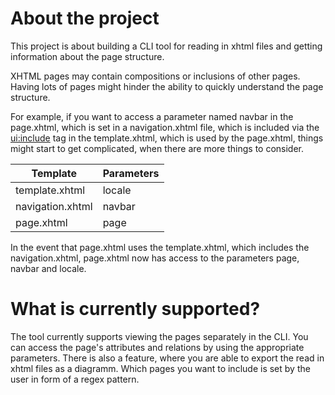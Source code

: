 # About the project

This project is about building a CLI tool for reading in xhtml files and
getting information about the page structure.

XHTML pages may contain compositions or inclusions of other pages. Having
lots of pages might hinder the ability to quickly understand the page structure. 

For example, if you want to access a parameter named navbar in the page.xhtml, which is set in a navigation.xhtml file,
which is included via the <ui:include> tag in the template.xhtml, which is used by the page.xhtml, things might start
to get complicated, when there are more things to consider.

|Template|Parameters|
|---|---|
|template.xhtml|locale|
|navigation.xhtml|navbar|
|page.xhtml|page|

In the event that page.xhtml uses the template.xhtml, which includes the navigation.xhtml, page.xhtml now has
access to the parameters page, navbar and locale.

# What is currently supported?

The tool currently supports viewing the pages separately in the CLI.
You can access the page's attributes and relations by using the appropriate parameters.
There is also a feature, where you are able to export the read in xhtml files as a diagramm.
Which pages you want to include is set by the user in form of a regex pattern.